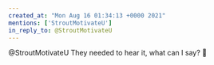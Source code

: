 ```yaml
---
created_at: "Mon Aug 16 01:34:13 +0000 2021"
mentions: ['StroutMotivateU']
in_reply_to: @StroutMotivateU
---
```


@StroutMotivateU They needed to hear it, what can I say? 🤣